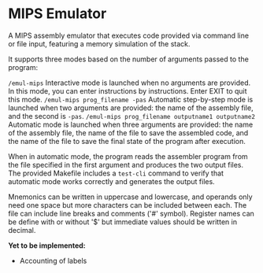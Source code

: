 # MIPS Emulator

A MIPS assembly emulator that executes code provided via command line or file input, featuring a memory simulation of the stack.

It supports three modes based on the number of arguments passed to the program:

`/emul-mips`    Interactive mode is launched when no arguments are provided. In this mode, you can enter instructions by instructions. Enter EXIT to quit this mode.
`/emul-mips prog_filename -pas`    Automatic step-by-step mode is launched when two arguments are provided: the name of the assembly file, and the second is `-pas`.
`/emul-mips prog_filename outputname1 outputname2`    Automatic mode is launched when three arguments are provided: the name of the assembly file, the name of the file to save the assembled code, and the name of the file to save the final state of the program after execution.

When in automatic mode, the program reads the assembler program from the file specified in the first argument and produces the two output files. 
The provided Makefile includes a `test-cli` command to verify that automatic mode works correctly and generates the output files.

Mnemonics can be written in uppercase and lowercase, and operands only need one space but more characters can be included between each.
The file can include line breaks and comments ('#' symbol). 
Register names can be define with or without '$' but immediate values should be written in decimal.

**Yet to be implemented:**
- Accounting of labels
